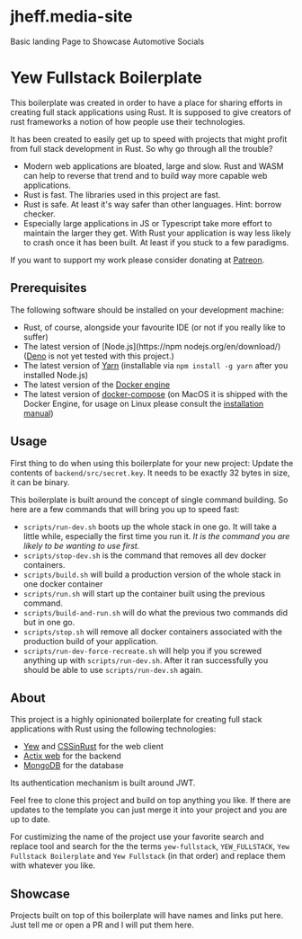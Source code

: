 # jheff.media-site
Basic landing Page to Showcase Automotive Socials

# Yew Fullstack Boilerplate

This boilerplate was created in order to have a place for sharing efforts in creating full stack applications using Rust. It is supposed to give creators of rust frameworks a notion of how people use their technologies.

It has been created to easily get up to speed with projects that might profit from full stack development in Rust. So why go through all the trouble?

- Modern web applications are bloated, large and slow. Rust and WASM can help to reverse that trend and to build way more capable web applications.
- Rust is fast. The libraries used in this project are fast.
- Rust is safe. At least it's way safer than other languages. Hint: borrow checker.
- Especially large applications in JS or Typescript take more effort to maintain the larger they get. With Rust your application is way less likely to crash once it has been built. At least if you stuck to a few paradigms.

If you want to support my work please consider donating at [Patreon](https://www.patreon.com/lukaswagner).

## Prerequisites

The following software should be installed on your development machine:

- Rust, of course, alongside your favourite IDE (or not if you really like to suffer)
- The latest version of [Node.js](https://npm nodejs.org/en/download/) ([Deno](https://deno.land/) is not yet tested with this project.)
- The latest version of [Yarn](https://yarnpkg.com/) (installable via `npm install -g yarn` after you installed Node.js)
- The latest version of the [Docker engine](https://www.docker.com/)
- The latest version of [docker-compose](https://docs.docker.com/compose/) (on MacOS it is shipped with the Docker Engine, for usage on Linux please consult the [installation manual](https://docs.docker.com/compose/install/))

## Usage

First thing to do when using this boilerplate for your new project: Update the contents of `backend/src/secret.key`. It needs to be exactly 32 bytes in size, it can be binary.

This boilerplate is built around the concept of single command building. So here are a few commands that will bring you up to speed fast:

- `scripts/run-dev.sh` boots up the whole stack in one go. It will take a little while, especially the first time you run it. _It is the command you are likely to be wanting to use first._
- `scripts/stop-dev.sh` is the command that removes all dev docker containers.
- `scripts/build.sh` will build a production version of the whole stack in one docker container
- `scripts/run.sh` will start up the container built using the previous command.
- `scripts/build-and-run.sh` will do what the previous two commands did but in one go.
- `scripts/stop.sh` will remove all docker containers associated with the production build of your application.
- `scripts/run-dev-force-recreate.sh` will help you if you screwed anything up with `scripts/run-dev.sh`. After it ran successfully you should be able to use `scripts/run-dev.sh` again.

## About

This project is a highly opinionated boilerplate for creating full stack applications with Rust using the following technologies:

- [Yew](https://yew.rs/docs/) and [CSSinRust](https://crates.io/crates/css-in-rust) for the web client
- [Actix web](https://crates.io/crates/actix-web) for the backend
- [MongoDB](https://www.mongodb.com/) for the database

Its authentication mechanism is built around JWT.

Feel free to clone this project and build on top anything you like. If there are updates to the template you can just merge it into your project and you are up to date.

For custimizing the name of the project use your favorite search and replace tool and search for the the terms `yew-fullstack`, `YEW_FULLSTACK`, `Yew Fullstack Boilerplate` and `Yew Fullstack` (in that order) and replace them with whatever you like.

## Showcase

Projects built on top of this boilerplate will have names and links put here. Just tell me or open a PR and I will put them here.
